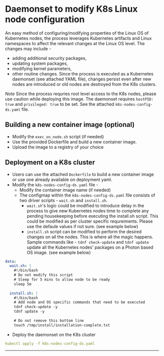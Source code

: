 # Daemonset to modify K8s Linux node configuration

An easy method of configuring/modifying properties of the Linux OS of Kubernetes nodes, the process leverages Kubernetes artifacts and Linux namespaces to affect the relevant changes at the Linux OS level. The changes may include -
- adding additional security packages, 
- updating system packages, 
- modifying kernel parameters,
- other routine changes.
Since the process is executed as a Kubernetes daemonset (see attached YAML file), changes persist even after new nodes are introduced or old nodes are destroyed from the K8s clusters.  

*Note* Since the process requries root level access to the K8s nodes, please use caution while deploying this image. The daemonset requires `hostPID: true` and `privileged: true` to be set. See the attached `k8s-nodes-config-ds.yaml` file.

## Building a new container image (optional)

- Modify the `exec_on_node.sh` script (if needed)
- Use the provided Dockerfile and build a new container image. 
- Upload the image to a registry of your choice

## Deployment on a K8s cluster

* Users can use the attached `Dockerfile` to build a new container image or use one already available on deployment yaml.
* Modify the  `k8s-nodes-config-ds.yaml` file - 
  * Modify the container image name (if needed)
  * The configmap within the `k8s-nodes-config-ds.yaml` file consists of two driver scripts - `wait.sh` and `install.sh`. 
    *  `wait.sh`'s logic could be modified to introduce delay in the process to give new Kubernetes nodes time to complete any pending housekeeping before executing the install.sh script.  This could be modified as per cluster specific requreiments. Please use the defaule values if not sure. (see example below)
    * `install.sh` script can be modified to perform the desired changes on all the nodes. This is where all the magic happens. Sample commands like  - `tdnf check-update` and `tdnf update` update all the Kubernetes nodes' packages on a Photon based OS image. (see example below)

```yaml
data:
  wait.sh: |
    #!/bin/bash
    # Do not modify this script
    # Sleep for 5 mins to allow node to be ready
    sleep 5m
    
  install.sh: |
    #!/bin/bash
    # Add node and OS specific commands that need to be executed
    tdnf check-update -y
    tdnf update -y
    
    # Do not remove this bottom line
    touch /tmp/install/installation-complete.txt
```
* Deploy the daemonset on the K8s cluster 
```yaml
kubectl apply -f k8s-nodes-config-ds.yaml
```
---
